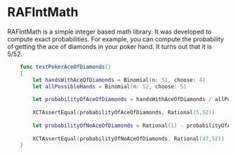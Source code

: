 
# RAFIntMath

RAFIntMath is a simple integer based math library.  It was developed
to compute exact probabilities.  For example, you can compute the probability
of getting the ace of diamonds in your poker hand.  It turns out that 
it is 5/52.

```swift
    func testPokerAceOfDiamonds()
    {
        let handsWithAceOfDiamonds = Binomial(n: 51, choose: 4)
        let allPossibleHands = Binomial(n: 52, choose: 5)
        
        let probabilityOfAceOfDiamonds = handsWithAceOfDiamonds / allPossibleHands
        
        XCTAssertEqual(probabilityOfAceOfDiamonds, Rational(5,52))
        
        let probabilityOfNoAceOfDiamonds = Rational(1) - probabilityOfAceOfDiamonds
        
        XCTAssertEqual(probabilityOfNoAceOfDiamonds, Rational(47,52))
    }
```

